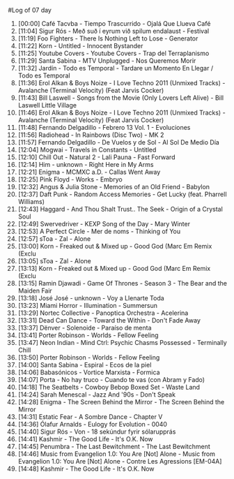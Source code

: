 #Log of 07 day

1. [00:00] Café Tacvba - Tiempo Trascurrido - Ojalá Que Llueva Café
1. [11:04] Sigur Rós - Með suð í eyrum við spilum endalaust - Festival
1. [11:19] Foo Fighters - There Is Nothing Left to Lose - Generator
1. [11:22] Korn - Untitled - Innocent Bystander
1. [11:25] Youtube Covers - Youtube Covers - Trap del Terraplanismo
1. [11:29] Santa Sabina - MTV Unplugged - Nos Queremos Morir
1. [11:32] Jardín - Todo es Temporal - Tardare un Momento En Llegar / Todo es Temporal
1. [11:36] Erol Alkan & Boys Noize - I Love Techno 2011 (Unmixed Tracks) - Avalanche (Terminal Velocity) (Feat Jarvis Cocker)
1. [11:43] Bill Laswell - Songs from the Movie (Only Lovers Left Alive) - Bill Laswell   Little Village
1. [11:46] Erol Alkan & Boys Noize - I Love Techno 2011 (Unmixed Tracks) - Avalanche (Terminal Velocity) (Feat Jarvis Cocker)
1. [11:48] Fernando Delgadillo - Febrero 13 Vol. 1 - Evoluciones
1. [11:56] Radiohead - In Rainbows (Disc Two) - MK 2
1. [11:57] Fernando Delgadillo - De Vuelos y de Sol - Al Sol De Medio Día
1. [12:04] Mogwai - Travels in Constants - Untitled
1. [12:10] Chill Out - Natural 2 - Lali Pauna - Fast Forward
1. [12:14] Him - unknown - Right Here in My Arms
1. [12:21] Enigma - MCMXC a.D. - Callas Went Away
1. [12:25] Pink Floyd - Works - Embryo
1. [12:32] Angus & Julia Stone - Memories of an Old Friend - Babylon
1. [12:37] Daft Punk - Random Access Memories - Get Lucky (feat. Pharrell Williams)
1. [12:43] Haggard - And Thou Shalt Trust.. The Seek - Origin of a Crystal Soul
1. [12:49] Swervedriver - KEXP Song of the Day - Mary Winter
1. [12:53] A Perfect Circle - Mer de noms - Thinking of You
1. [12:57] sToa - Zal - Alone
1. [13:00] Korn - Freaked out & Mixed up - Good God (Marc Em Remix (Exclu
1. [13:05] sToa - Zal - Alone
1. [13:13] Korn - Freaked out & Mixed up - Good God (Marc Em Remix (Exclu
1. [13:15] Ramin Djawadi - Game Of Thrones - Season 3 - The Bear and the Maiden Fair
1. [13:18] José José - unknown - Voy a Llenarte Toda
1. [13:23] Miami Horror - Illumination - Summersun
1. [13:29] Nortec Collective - Panoptica Orchestra - Acelerina
1. [13:31] Dead Can Dance - Toward the Within - Don't Fade Away
1. [13:37] Dënver - Solenoide - Paraíso de menta
1. [13:41] Porter Robinson - Worlds - Fellow Feeling
1. [13:47] Neon Indian - Mind Ctrl: Psychic Chasms Possessed - Terminally Chill
1. [13:50] Porter Robinson - Worlds - Fellow Feeling
1. [14:00] Santa Sabina - Espiral - Ecos de la piel
1. [14:06] Babasónicos - Vortice Marxista - Formica
1. [14:07] Porta - No hay truco - Cuando te vas (con Abram y Fado)
1. [14:18] The Seatbelts - Cowboy Bebop Boxed Set - Waste Land
1. [14:24] Sarah Menescal - Jazz And '90s - Don't Speak
1. [14:28] Enigma - The Screen Behind the Mirror - The Screen Behind the Mirror
1. [14:31] Estatic Fear - A Sombre Dance - Chapter V
1. [14:36] Ólafur Arnalds - Eulogy for Evolution - 0040
1. [14:40] Sigur Rós - Von - 18 sekúndur fyrir sólarupprás
1. [14:41] Kashmir - The Good Life - It's O.K. Now
1. [14:45] Penumbra - The Last Bewitchment - The Last Bewitchment
1. [14:46] Music from Evangelion 1.0: You Are [Not] Alone - Music from Evangelion 1.0: You Are [Not] Alone - Contre Les Agressions [EM-04A]
1. [14:48] Kashmir - The Good Life - It's O.K. Now
